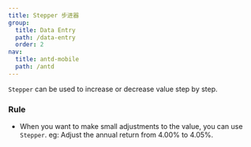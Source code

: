 ```yaml
---
title: Stepper 步进器
group:
  title: Data Entry
  path: /data-entry
  order: 2
nav:
  title: antd-mobile
  path: /antd
---
```


`Stepper` can be used to increase or decrease value step by step.

### Rule
- When you want to make small adjustments to the value, you can use `Stepper`. eg: Adjust the annual return from 4.00% to 4.05%.

<code src="./demos/basic.tsx" />

<API/>